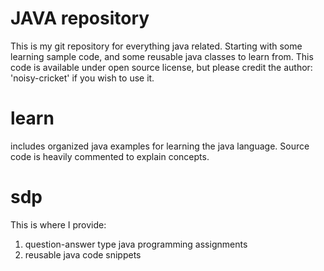 # JAVA repository
This is my git repository for everything java related. Starting with some learning sample code, and some reusable java classes to learn from. This code is available under open source license, but please credit the author: 'noisy-cricket' if you wish to use it.

# learn
includes organized java examples for learning the java language. Source code is heavily commented to explain concepts.

# sdp
This is where I provide:
1) question-answer type java programming assignments
2) reusable java code snippets
